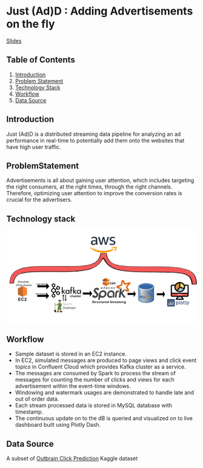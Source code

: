 # Just (Ad)D : Adding Advertisements on the fly
[Slides](https://docs.google.com/presentation/d/1BV4d5XMUscUyXGjHr3mTFCDx6o5Y36EkbkwR76s3cLw/edit#slide=id.p)

## Table of Contents
1. [Introduction](README.md#Introduction)
2. [Problem Statement](README.md#Problem-Statement)
3. [Technology Stack](README.md#Asumptions-made)
4. [Workflow](README.md#Workflow)
5. [Data Source](README.md#DataSource)

## Introduction
Just (Ad)D is a distributed streaming data pipeline for analyzing an ad performance in real-time to potentially add them onto the websites that have high user traffic.

## ProblemStatement
Advertisements is all about gaining user attention, which includes targeting the right consumers, at the right times, through the right channels. Therefore, optimizing user attention to improve the conversion rates is crucial for the advertisers.

## Technology stack
![alt text](https://github.com/Chaitanyaa/Just-Ad-D/blob/master/pipeline.jpg)

## Workflow
* Sample dataset is stored in an EC2 instance. 
* In EC2, simulated messages are produced to page views and click event topics in Confluent Cloud which provides Kafka cluster as a service. 
* The messages are consumed by Spark to process the stream of messages for counting the number of clicks and views for each advertisement within the event-time windows. 
* Windowing and watermark usages are demonstrated to handle late and out of order data. 
* Each stream processed data is stored in MySQL database with timestamp.
* The continuous update on to the dB is queried and visualized on to live dashboard built using Plotly Dash.

## Data Source
A subset of [Outbrain Click Prediction](https://www.kaggle.com/c/outbrain-click-prediction/data) Kaggle dataset
